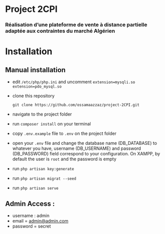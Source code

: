 # Project 2CPI 
### Réalisation d’une plateforme de vente à distance partielle adaptée aux contraintes du marché Algérien




# Installation

## Manual installation


- edit `/etc/php/php.ini` and uncomment 
	`extension=mysqli.so
	extension=pdo_mysql.so`
- clone this repository

	`git clone https://github.com/ossamaazzaz/project-2CPI.git`

- navigate to the project folder
- run `composer install` on your terminal
- copy `.env.example` file to `.env` on the project folder
- open your `.env` file and change the database name (DB_DATABASE) to whatever you have, username (DB_USERNAME) and password (DB_PASSWORD) field correspond to your configuration. On XAMPP, by default the user is `root` and the password is empty
- run `php artisan key:generate`
- run `php artisan migrat --seed`
- run `php artisan serve`

## Admin Access :
- username : admin
- email = admin@admin.com
- password = secret

 
